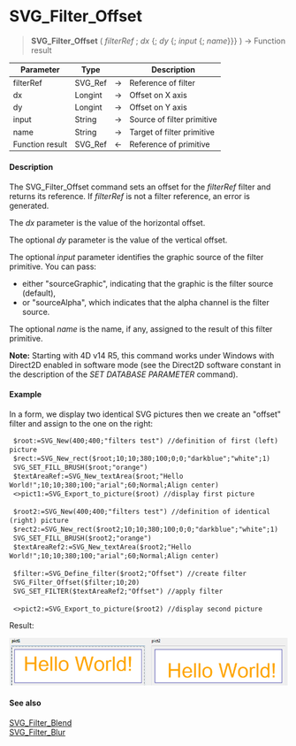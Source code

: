 # SVG_Filter_Offset

>**SVG_Filter_Offset** ( *filterRef* ; *dx* {; *dy* {; *input* {; *name*}}} ) -> Function result

| Parameter | Type |  | Description |
| --- | --- | --- | --- |
| filterRef | SVG_Ref | &#8594; | Reference of filter |
| dx | Longint | &#8594; | Offset on X axis |
| dy | Longint | &#8594; | Offset on Y axis |
| input | String | &#8594; | Source of filter primitive |
| name | String | &#8594; | Target of filter primitive |
| Function result | SVG_Ref | &#8592; | Reference of primitive |



#### Description 

The SVG\_Filter\_Offset command sets an offset for the *filterRef* filter and returns its reference. If *filterRef* is not a filter reference, an error is generated.

The *dx* parameter is the value of the horizontal offset.

The optional *dy* parameter is the value of the vertical offset.

The optional *input* parameter identifies the graphic source of the filter primitive. You can pass:

* either "sourceGraphic", indicating that the graphic is the filter source (default),
* or "sourceAlpha", which indicates that the alpha channel is the filter source.

The optional *name* is the name, if any, assigned to the result of this filter primitive.

**Note:** Starting with 4D v14 R5, this command works under Windows with Direct2D enabled in software mode (see the Direct2D software constant in the description of the *SET DATABASE PARAMETER* command).

#### Example 

In a form, we display two identical SVG pictures then we create an "offset" filter and assign to the one on the right:

```4d
 $root:=SVG_New(400;400;"filters test") //definition of first (left) picture
 $rect:=SVG_New_rect($root;10;10;380;100;0;0;"darkblue";"white";1)
 SVG_SET_FILL_BRUSH($root;"orange")
 $textAreaRef:=SVG_New_textArea($root;"Hello World!";10;10;380;100;"arial";60;Normal;Align center)
 <>pict1:=SVG_Export_to_picture($root) //display first picture
 
 $root2:=SVG_New(400;400;"filters test") //definition of identical (right) picture
 $rect2:=SVG_New_rect($root2;10;10;380;100;0;0;"darkblue";"white";1)
 SVG_SET_FILL_BRUSH($root2;"orange")
 $textAreaRef2:=SVG_New_textArea($root2;"Hello World!";10;10;380;100;"arial";60;Normal;Align center)
 
 $filter:=SVG_Define_filter($root2;"Offset") //create filter
 SVG_Filter_Offset($filter;10;20)
 SVG_SET_FILTER($textAreaRef2;"Offset") //apply filter
 
 <>pict2:=SVG_Export_to_picture($root2) //display second picture
```

Result:

![](../images/pict1756614.fr.png)

#### See also 

[SVG\_Filter\_Blend](SVG_Filter_Blend.md)  
[SVG\_Filter\_Blur](SVG_Filter_Blur.md)  